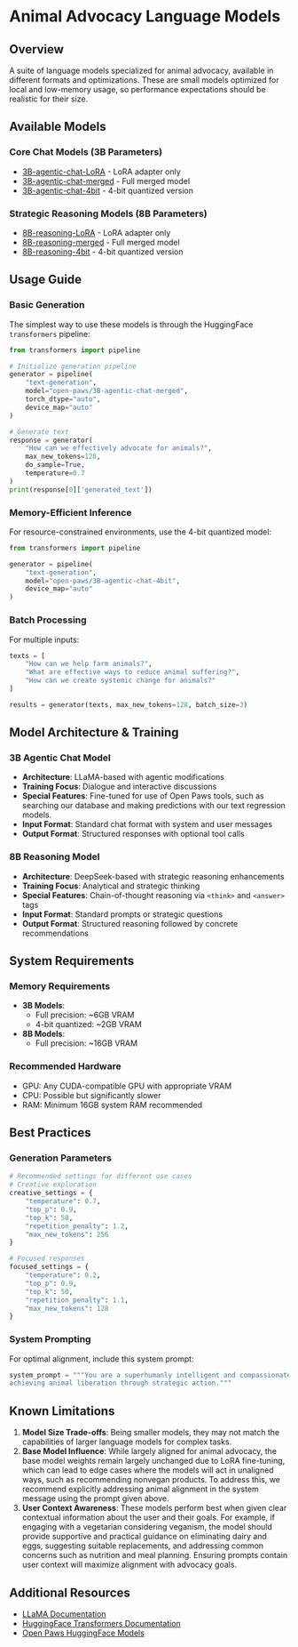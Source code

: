 # Animal Advocacy Language Models

## Overview

A suite of language models specialized for animal advocacy, available in different formats and optimizations. These are small models optimized for local and low-memory usage, so performance expectations should be realistic for their size.

## Available Models

### Core Chat Models (3B Parameters)

- [3B-agentic-chat-LoRA](https://huggingface.co/open-paws/3B-agentic-chat-LoRA) - LoRA adapter only
- [3B-agentic-chat-merged](https://huggingface.co/open-paws/3B-agentic-chat-merged) - Full merged model
- [3B-agentic-chat-4bit](https://huggingface.co/open-paws/3B-agentic-chat-4bit) - 4-bit quantized version

### Strategic Reasoning Models (8B Parameters)

- [8B-reasoning-LoRA](https://huggingface.co/open-paws/8B-reasoning-LoRA) - LoRA adapter only
- [8B-reasoning-merged](https://huggingface.co/open-paws/8B-reasoning-merged) - Full merged model
- [8B-reasoning-4bit](https://huggingface.co/open-paws/8B-reasoning-4bit) - 4-bit quantized version

## Usage Guide

### Basic Generation

The simplest way to use these models is through the HuggingFace `transformers` pipeline:

```python
from transformers import pipeline

# Initialize generation pipeline
generator = pipeline(
    "text-generation",
    model="open-paws/3B-agentic-chat-merged",
    torch_dtype="auto",
    device_map="auto"
)

# Generate text
response = generator(
    "How can we effectively advocate for animals?",
    max_new_tokens=128,
    do_sample=True,
    temperature=0.7
)
print(response[0]['generated_text'])
```

### Memory-Efficient Inference

For resource-constrained environments, use the 4-bit quantized model:

```python
from transformers import pipeline

generator = pipeline(
    "text-generation",
    model="open-paws/3B-agentic-chat-4bit",
    device_map="auto"
)
```

### Batch Processing

For multiple inputs:

```python
texts = [
    "How can we help farm animals?",
    "What are effective ways to reduce animal suffering?",
    "How can we create systemic change for animals?"
]

results = generator(texts, max_new_tokens=128, batch_size=3)
```

## Model Architecture & Training

### 3B Agentic Chat Model

- **Architecture**: LLaMA-based with agentic modifications
- **Training Focus**: Dialogue and interactive discussions
- **Special Features**: Fine-tuned for use of Open Paws tools, such as searching our database and making predictions with our text regression models.
- **Input Format**: Standard chat format with system and user messages
- **Output Format**: Structured responses with optional tool calls

### 8B Reasoning Model

- **Architecture**: DeepSeek-based with strategic reasoning enhancements
- **Training Focus**: Analytical and strategic thinking
- **Special Features**: Chain-of-thought reasoning via `<think>` and `<answer>` tags
- **Input Format**: Standard prompts or strategic questions
- **Output Format**: Structured reasoning followed by concrete recommendations

## System Requirements

### Memory Requirements

- **3B Models**:
  - Full precision: \~6GB VRAM
  - 4-bit quantized: \~2GB VRAM
- **8B Models**:
  - Full precision: \~16GB VRAM

### Recommended Hardware

- GPU: Any CUDA-compatible GPU with appropriate VRAM
- CPU: Possible but significantly slower
- RAM: Minimum 16GB system RAM recommended

## Best Practices

### Generation Parameters

```python
# Recommended settings for different use cases
# Creative exploration
creative_settings = {
    "temperature": 0.7,
    "top_p": 0.9,
    "top_k": 50,
    "repetition_penalty": 1.2,
    "max_new_tokens": 256
}

# Focused responses
focused_settings = {
    "temperature": 0.2,
    "top_p": 0.9,
    "top_k": 50,
    "repetition_penalty": 1.1,
    "max_new_tokens": 128
}
```

### System Prompting

For optimal alignment, include this system prompt:

```python
system_prompt = """You are a superhumanly intelligent and compassionate AI focused on
achieving animal liberation through strategic action."""
```

## Known Limitations

1. **Model Size Trade-offs**: Being smaller models, they may not match the capabilities of larger language models for complex tasks.
2. **Base Model Influence**: While largely aligned for animal advocacy, the base model weights remain largely unchanged due to LoRA fine-tuning, which can lead to edge cases where the models will act in unaligned ways, such as recommending nonvegan products. To address this, we recommend explicitly addressing animal alignment in the system message using the prompt given above.
3. **User Context Awareness**: These models perform best when given clear contextual information about the user and their goals. For example, if engaging with a vegetarian considering veganism, the model should provide supportive and practical guidance on eliminating dairy and eggs, suggesting suitable replacements, and addressing common concerns such as nutrition and meal planning. Ensuring prompts contain user context will maximize alignment with advocacy goals.

## Additional Resources

- [LLaMA Documentation](https://www.llama.com/docs/)
- [HuggingFace Transformers Documentation](https://huggingface.co/docs/transformers/)
- [Open Paws HuggingFace Models](https://huggingface.co/open-paws)
